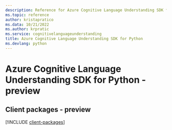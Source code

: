 ```yaml
---
description: Reference for Azure Cognitive Language Understanding SDK for Python
ms.topic: reference
author: kristapratico
ms.data: 10/21/2022
ms.author: krpratic
ms.service: cognitivelanguageunderstanding
title: Azure Cognitive Language Understanding SDK for Python
ms.devlang: python
---
```

# Azure Cognitive Language Understanding SDK for Python - preview

## Client packages - preview
[!INCLUDE [client-packages](cognitive-language-understanding-client-index.md)]
